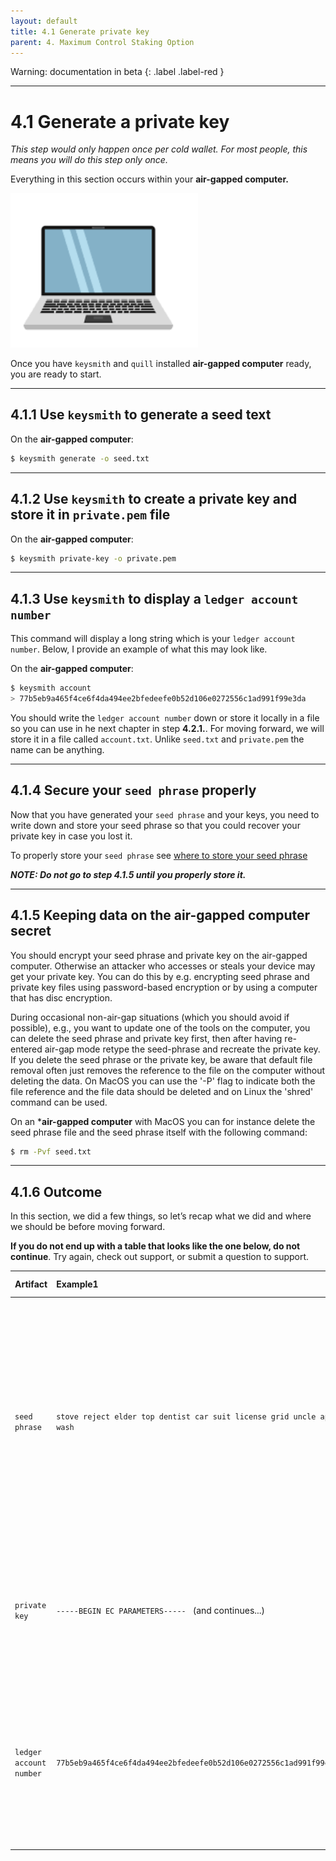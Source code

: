 ```yaml
---
layout: default
title: 4.1 Generate private key
parent: 4. Maximum Control Staking Option
---
```

Warning: documentation in beta
{: .label .label-red }

* * *
# 4.1 Generate a **private key**

*This step would only happen once per cold wallet. For most people, this means you will do this step only once.*

Everything in this section occurs within your **air-gapped computer.**

<img src="../assets/images/air-gapped-computer.png" alt="drawing" width="300"/>

Once you have `keysmith` and `quill` installed **air-gapped computer** ready, you are ready to start.

* * *
## 4.1.1 Use `keysmith` to generate a seed text

On the **air-gapped computer**:
```bash
$ keysmith generate -o seed.txt
```

* * *
## 4.1.2 Use `keysmith` to create a private key and store it in `private.pem` file

On the **air-gapped computer**:

```bash
$ keysmith private-key -o private.pem
```

* * *
## 4.1.3 Use `keysmith` to display a `ledger account number`

This command will display a long string which is your `ledger account number`. Below, I provide an example of what this may look like.

On the **air-gapped computer**:

```bash
$ keysmith account
> 77b5eb9a465f4ce6f4da494ee2bfedeefe0b52d106e0272556c1ad991f99e3da 
```

You should write the `ledger account number` down or store it locally in a file so you can use in he next chapter in step **4.2.1.**. For moving forward, we will store it in a file called `account.txt`. Unlike `seed.txt` and `private.pem` the name can be anything.

* * *
## 4.1.4 Secure your `seed phrase` properly

Now that you have generated your `seed phrase` and your keys, you need to write down and store your seed phrase so that you could recover your private key in case you lost it.

To properly store your `seed phrase` see [where to store your seed phrase](../docs/4-maximum-control-staking-option#1-where-to-store-your-seed-phrase)


***NOTE: Do not go to step 4.1.5 until you properly store it.***

* * *
## 4.1.5 Keeping data on the air-gapped computer secret

You should encrypt your seed phrase and private key on the air-gapped computer. Otherwise an attacker who accesses or steals your device may get your private key. You can do this by e.g. encrypting seed phrase and private key files using password-based encryption or by using a computer that has disc encryption.

During occasional non-air-gap situations (which you should avoid if possible), e.g., you want to update one of the tools on the computer, you can delete the seed phrase and private key first, then after having re-entered air-gap mode retype the seed-phrase and recreate the private key. If you delete the seed phrase or the private key, be aware that default file removal often just removes the reference to the file on the computer without deleting the data. On MacOS you can use the '-P' flag to indicate both the file reference and the file data should be deleted and on Linux the 'shred' command can be used.

On an ***air-gapped computer** with MacOS you can for instance delete the seed phrase file and the seed phrase itself with the following command:

```bash
$ rm -Pvf seed.txt
``` 

* * *
## 4.1.6 Outcome

In this section, we did a few things, so let’s recap what we did and where we should be before moving forward.

**If you do not end up with a table that looks like the one below, do not continue**. Try again, check out support, or submit a question to support.

| Artifact | Example1 | Security| Final outcome| Storage |
| :------------- | :------------- | :------------- | :------------- | :------------- |
| `seed phrase` | `stove reject elder top dentist car suit license grid uncle ape wash`| • If someone has this, they can take your tokens. <br /> • If you lose it, you can lose access to your ICP. <br /> • You must store it in a safe and secure place in order to be able to regenerate your private key | • You created this via `keysmith` in this section in 4.1.1  <br />• You will have created and properly stored a backup in 4.1.4 | on paper or [Billfodl](https://privacypros.io/products/the-billfodl/), possibly kept in a safe |
| `private key` | ```-----BEGIN EC PARAMETERS----- ``` (and continues...) | • If someone has this, they can take your tokens. <br /> • If you lose it, you can recreate from seed phrase <br /> | • You created this via `keysmith` in this section in 4.1.2. | to remain on air-gapped computer |
| `ledger account number` | `77b5eb9a465f4ce6f4da494ee2bfedeefe0b52d106e0272556c1ad991f99e3da`| • If someone has this, they can view your token balance. <br /> • If you lose it, you can do step 4.1.3 to get it back with your private key. | • You generate this in 4.1.3. This can be stored anywhere. | wherever you like |

